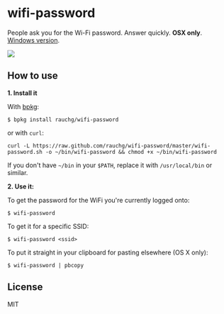 
# wifi-password

People ask you for the Wi-Fi password. Answer quickly. **OSX only**.
[Windows version](https://github.com/RReverser/WiFi-Password).

![](https://i.cloudup.com/uUo8iSbKXRh/km6iJT.gif)

## How to use

**1. Install it**

With [bpkg](https://github.com/bpkg/bpkg):

```
$ bpkg install rauchg/wifi-password
```

or with `curl`:

```
curl -L https://raw.github.com/rauchg/wifi-password/master/wifi-password.sh -o ~/bin/wifi-password && chmod +x ~/bin/wifi-password
```

If you don't have `~/bin` in your `$PATH`, replace it with `/usr/local/bin` or
similar.

**2. Use it:**

To get the password for the WiFi you're currently logged onto:

```
$ wifi-password
```

To get it for a specific SSID:

```
$ wifi-password <ssid>
```

To put it straight in your clipboard for pasting elsewhere (OS X only):

```
$ wifi-password | pbcopy
```

## License

MIT
